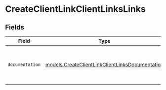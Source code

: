 # CreateClientLinkClientLinksLinks


## Fields

| Field                                                                                                    | Type                                                                                                     | Required                                                                                                 | Description                                                                                              |
| -------------------------------------------------------------------------------------------------------- | -------------------------------------------------------------------------------------------------------- | -------------------------------------------------------------------------------------------------------- | -------------------------------------------------------------------------------------------------------- |
| `documentation`                                                                                          | [models.CreateClientLinkClientLinksDocumentation](../models/createclientlinkclientlinksdocumentation.md) | :heavy_check_mark:                                                                                       | The URL to the generic Mollie API error handling guide.                                                  |